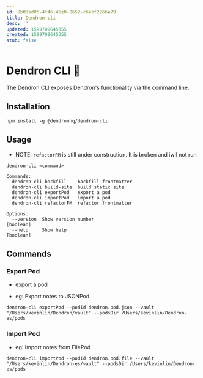 ```yaml
---
id: 8b03ed06-4f46-46e0-8652-c6abf2266a79
title: Dendron-cli
desc: ''
updated: 1599709645355
created: 1599709645355
stub: false
---
```


# Dendron CLI 🚧

The Dendron CLI exposes Dendron's functionality via the command line. 

## Installation
```
npm install -g @dendronhq/dendron-cli
```

## Usage

- NOTE: `refactorFM` is still under construction. It is broken and iwll not run

```
dendron-cli <command>

Commands:
  dendron-cli backfill    backfill frontmatter
  dendron-cli build-site  build static site
  dendron-cli exportPod   export a pod
  dendron-cli importPod   import a pod
  dendron-cli refactorFM  refactor frontmatter 

Options:
  --version  Show version number                                       [boolean]
  --help     Show help                                                 [boolean]
```

## Commands

### Export Pod
- export a pod

- eg: Export notes to JSONPod
```
dendron-cli exportPod --podId dendron.pod.json --vault "/Users/kevinlin/Dendron/vault" --podsDir /Users/kevinlin/Dendron-es/pods
```

### Import Pod

- eg: Import notes from FilePod
```
dendron-cli importPod --podId dendron.pod.file --vault "/Users/kevinlin/Dendron-es/vault" --podsDir /Users/kevinlin/Dendron-es/pods
```